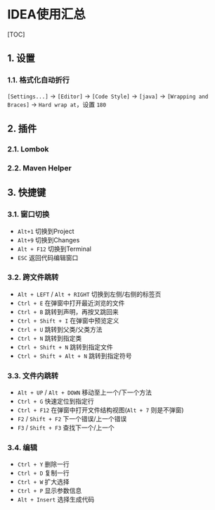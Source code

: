 # IDEA使用汇总

[TOC]

## 1. 设置

### 1.1. 格式化自动折行

`[Settings...]` -> `[Editor]` -> `[Code Style]` -> `[java]` -> `[Wrapping and Braces]` -> `Hard wrap at`，设置 `180`

## 2. 插件

### 2.1. Lombok

### 2.2. Maven Helper

## 3. 快捷键

### 3.1. 窗口切换

- `Alt+1` 切换到Project
- `Alt+9` 切换到Changes
- `Alt + F12` 切换到Terminal
- `ESC` 返回代码编辑窗口

### 3.2. 跨文件跳转

- `Alt + LEFT` / `Alt + RIGHT` 切换到左侧/右侧的标签页
- `Ctrl + E` 在弹窗中打开最近浏览的文件
- `Ctrl + B` 跳转到声明，再按又跳回来
- `Ctrl + Shift + I` 在弹窗中预览定义
- `Ctrl + U` 跳转到父类/父类方法
- `Ctrl + N` 跳转到指定类
- `Ctrl + Shift + N` 跳转到指定文件
- `Ctrl + Shift + Alt + N` 跳转到指定符号

### 3.3. 文件内跳转

- `Alt + UP` / `Alt + DOWN` 移动至上一个/下一个方法
- `Ctrl + G` 快速定位到指定行
- `Ctrl + F12` 在弹窗中打开文件结构视图(`Alt + 7` 则是不弹窗)
- `F2` / `Shift + F2` 下一个错误/上一个错误
- `F3` / `Shift + F3` 查找下一个/上一个

### 3.4. 编辑

- `Ctrl + Y` 删除一行
- `Ctrl + D` 复制一行
- `Ctrl + W` 扩大选择
- `Ctrl + P` 显示参数信息
- `Alt + Insert` 选择生成代码


